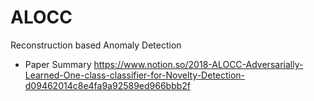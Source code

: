 # ALOCC
Reconstruction based Anomaly Detection
- Paper Summary
https://www.notion.so/2018-ALOCC-Adversarially-Learned-One-class-classifier-for-Novelty-Detection-d09462014c8e4fa9a92589ed966bbb2f
